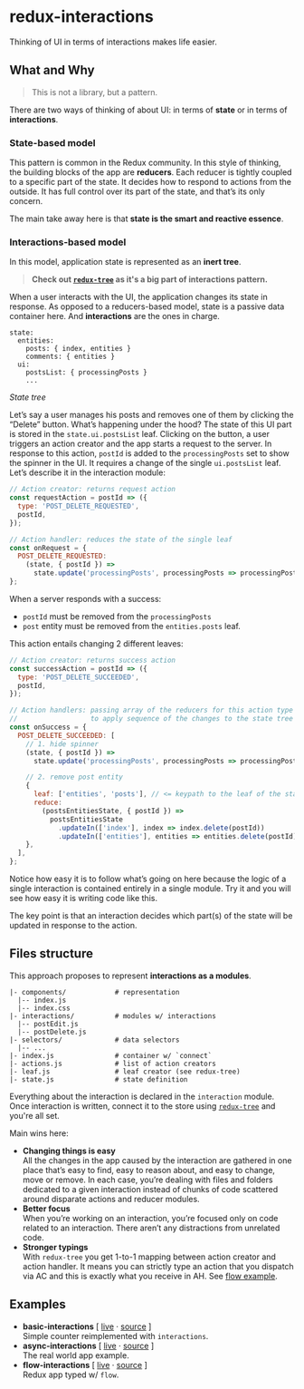 # redux-interactions

Thinking of UI in terms of interactions makes life easier.


## What and Why

> This is not a library, but a pattern.

There are two ways of thinking of about UI: in terms of **state** or in terms of **interactions**.

### State-based model
This pattern is common in the Redux community. In this style of thinking, the building blocks of the app are **reducers**. Each reducer is tightly coupled to a specific part of the state. It decides how to respond to actions from the outside. It has full control over its part of the state, and that’s its only concern.

The main take away here is that **state is the smart and reactive essence**.


### Interactions-based model
In this model, application state is represented as an **inert tree**.

> **Check out [`redux-tree`](https://github.com/shakacode/redux-tree) as it's a big part of interactions pattern.**

When a user interacts with the UI, the application changes its state in response. As opposed to a reducers-based model, state is a passive data container here. And **interactions** are the ones in charge.

```
state:
  entities:
    posts: { index, entities }
    comments: { entities }
  ui:
    postsList: { processingPosts }
    ...
```
_State tree_

Let’s say a user manages his posts and removes one of them by clicking the “Delete” button. What’s happening under the hood? The state of this UI part is stored in the `state.ui.postsList` leaf. Clicking on the button, a user triggers an action creator and the app starts a request to the server. In response to this action, `postId` is added to the `processingPosts` set to show the spinner in the UI. It requires a change of the single `ui.postsList` leaf. Let’s describe it in the interaction module:

```js
// Action creator: returns request action
const requestAction = postId => ({
  type: 'POST_DELETE_REQUESTED',
  postId,
});

// Action handler: reduces the state of the single leaf
const onRequest = {
  POST_DELETE_REQUESTED:
    (state, { postId }) =>
      state.update('processingPosts', processingPosts => processingPosts.add(postId)),
};
```

When a server responds with a success:
* `postId` must be removed from the `processingPosts`
* `post` entity must be removed from the `entities.posts` leaf. 

This action entails changing 2 different leaves:

```js
// Action creator: returns success action
const successAction = postId => ({
  type: 'POST_DELETE_SUCCEEDED',
  postId,
});

// Action handlers: passing array of the reducers for this action type
//                  to apply sequence of the changes to the state tree
const onSuccess = {
  POST_DELETE_SUCCEEDED: [
    // 1. hide spinner
    (state, { postId }) =>
      state.update('processingPosts', processingPosts => processingPosts.delete(postId)),

    // 2. remove post entity
    {
      leaf: ['entities', 'posts'], // <= keypath to the leaf of the state
      reduce:
        (postsEntitiesState, { postId }) =>
          postsEntitiesState
            .updateIn(['index'], index => index.delete(postId))
            .updateIn(['entities'], entities => entities.delete(postId)),
    },
  ],
};
```

Notice how easy it is to follow what’s going on here because the logic of a single interaction is contained entirely in a single module. Try it and you will see how easy it is writing code like this.

The key point is that an interaction decides which part(s) of the state will be updated in response to the action.


## Files structure
This approach proposes to represent **interactions as a modules**.

```
|- components/            # representation
  |-- index.js
  |-- index.css
|- interactions/          # modules w/ interactions
  |-- postEdit.js
  |-- postDelete.js
|- selectors/             # data selectors
  |-- ...
|- index.js               # container w/ `connect`
|- actions.js             # list of action creators
|- leaf.js                # leaf creator (see redux-tree)
|- state.js               # state definition
```

Everything about the interaction is declared in the `interaction` module. Once interaction is written, connect it to the store using [`redux-tree`](https://github.com/shakacode/redux-tree) and you're all set.

Main wins here:

* **Changing things is easy**<br>
All the changes in the app caused by the interaction are gathered in one place that’s easy to find, easy to reason about, and easy to change, move or remove. In each case, you’re dealing with files and folders dedicated to a given interaction instead of chunks of code scattered around disparate actions and reducer modules.
* **Better focus**<br>
When you’re working on an interaction, you’re focused only on code related to an interaction. There aren’t any distractions from unrelated code.
* **Stronger typings**<br>
With `redux-tree` you get 1-to-1 mapping between action creator and action handler. It means you can strictly type an action that you dispatch via AC and this is exactly what you receive in AH. See [flow example](./examples/flow-interactions).


## Examples
* **basic-interactions** [ [live](http://redux-basic-interactions.surge.sh) &middot; [source](./examples/basic-interactions) ]<br>
Simple counter reimplemented with `interactions`.
* **async-interactions** [ [live](http://redux-async-interactions.surge.sh) &middot; [source](./examples/async-interactions) ]<br>
The real world app example.
* **flow-interactions** [ [live](http://redux-flow-interactions.surge.sh) &middot; [source](./examples/flow-interactions) ]<br>
Redux app typed w/ `flow`.
